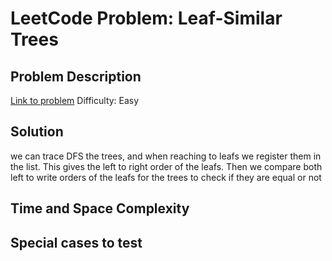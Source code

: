 # LeetCode Problem: Leaf-Similar Trees

## Problem Description
[Link to problem](https://leetcode.com/problems/leaf-similar-trees/description/?envType=study-plan-v2&envId=leetcode-75)
Difficulty: Easy

## Solution
we can trace DFS the trees, and when reaching to leafs we register them in the list. 
This gives the left to right order of the leafs. Then we compare both left to write orders of the 
leafs for the trees to check if they are equal or not

## Time and Space Complexity

## Special cases to test